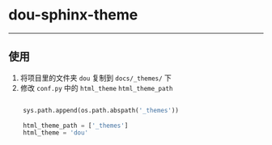 dou-sphinx-theme
================

---

使用
----

1. 将项目里的文件夹 `dou` 复制到 `docs/_themes/` 下
2. 修改 `conf.py` 中的 `html_theme` `html_theme_path`

```python

    sys.path.append(os.path.abspath('_themes'))
    
    html_theme_path = ['_themes']
    html_theme = 'dou'
```
